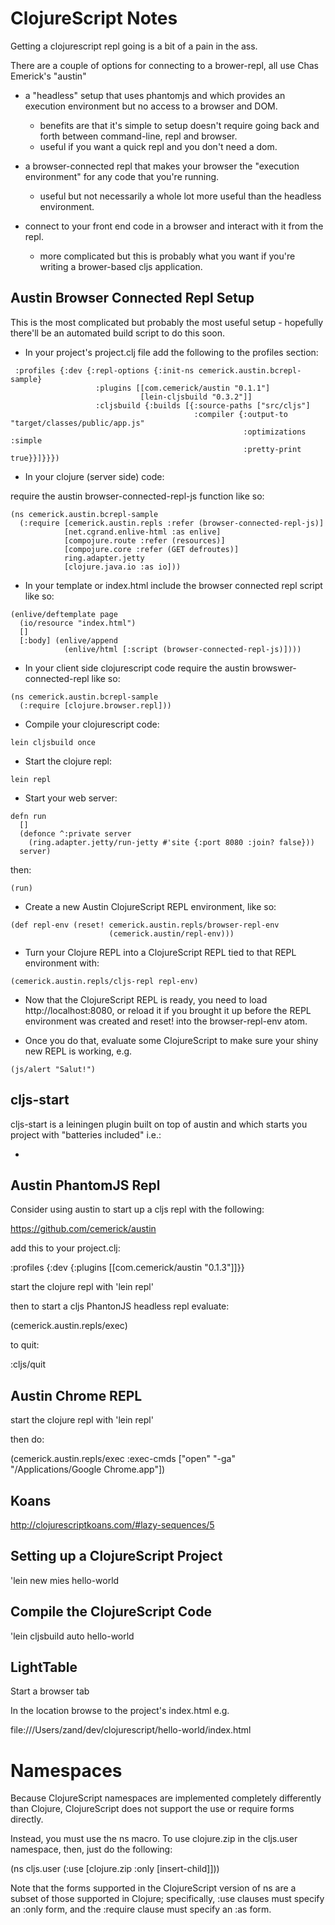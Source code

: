 # ClojureScript Notes

Getting a clojurescript repl going is a bit of a pain in the ass.

There are a couple of options for connecting to a brower-repl, all use Chas Emerick's "austin"

* a "headless" setup that uses phantomjs and which provides an execution environment but no access to a browser and DOM.
  - benefits are that it's simple to setup doesn't require going back and forth between command-line, repl and browser.
  - useful if you want a quick repl and you don't need a dom.

* a browser-connected repl that makes your browser the "execution environment" for any code that you're running.
  - useful but not necessarily a whole lot more useful than the headless environment.

* connect to your front end code in a browser and interact with it from the repl.
  - more complicated but this is probably what you want if you're writing a brower-based cljs application.

## Austin Browser Connected Repl Setup

This is the most complicated but probably the most useful setup - hopefully there'll be an automated build script to do this soon.

* In your project's project.clj file add the following to the profiles section:

```
 :profiles {:dev {:repl-options {:init-ns cemerick.austin.bcrepl-sample}
                   :plugins [[com.cemerick/austin "0.1.1"]
                             [lein-cljsbuild "0.3.2"]]
                   :cljsbuild {:builds [{:source-paths ["src/cljs"]
                                         :compiler {:output-to "target/classes/public/app.js"
                                                    :optimizations :simple
                                                    :pretty-print true}}]}}})
```


* In your clojure (server side) code:

require the austin browser-connected-repl-js function like so:

```
(ns cemerick.austin.bcrepl-sample
  (:require [cemerick.austin.repls :refer (browser-connected-repl-js)]
            [net.cgrand.enlive-html :as enlive]
            [compojure.route :refer (resources)]
            [compojure.core :refer (GET defroutes)]
            ring.adapter.jetty
            [clojure.java.io :as io]))
```

* In your template or index.html include the browser connected repl script like so:

```
(enlive/deftemplate page
  (io/resource "index.html")
  []
  [:body] (enlive/append
            (enlive/html [:script (browser-connected-repl-js)])))
```

* In your client side clojurescript code require the austin browswer-connected-repl like so:

```
(ns cemerick.austin.bcrepl-sample
  (:require [clojure.browser.repl]))
```

* Compile your clojurescript code:

```
lein cljsbuild once
```

* Start the clojure repl:

```
lein repl
```

* Start your web server:

```
defn run
  []
  (defonce ^:private server
    (ring.adapter.jetty/run-jetty #'site {:port 8080 :join? false}))
  server)

```
then:

```
(run)
```

* Create a new Austin ClojureScript REPL environment, like so:

```
(def repl-env (reset! cemerick.austin.repls/browser-repl-env
                      (cemerick.austin/repl-env)))
```

* Turn your Clojure REPL into a ClojureScript REPL tied to that REPL environment with:

```
(cemerick.austin.repls/cljs-repl repl-env)
```

* Now that the ClojureScript REPL is ready, you need to load http://localhost:8080, or reload it if you brought it up before the REPL environment was created and reset! into the browser-repl-env atom.


* Once you do that, evaluate some ClojureScript to make sure your shiny new REPL is working, e.g.

```
(js/alert "Salut!")
```

## cljs-start

cljs-start is a leiningen plugin built on top of austin and which starts you project with "batteries included" i.e.:

*


## Austin PhantomJS Repl

Consider using austin to start up a cljs repl with the following:

https://github.com/cemerick/austin

add this to your project.clj:

:profiles {:dev {:plugins [[com.cemerick/austin "0.1.3"]]}}

start the clojure repl with 'lein repl'

then to start a cljs PhantonJS headless repl evaluate:

(cemerick.austin.repls/exec)

to quit:

:cljs/quit

## Austin Chrome REPL

start the clojure repl with 'lein repl'

then do:

(cemerick.austin.repls/exec
         :exec-cmds ["open" "-ga" "/Applications/Google Chrome.app"])


## Koans

http://clojurescriptkoans.com/#lazy-sequences/5

## Setting up a ClojureScript Project

'lein new mies hello-world

## Compile the ClojureScript Code

'lein cljsbuild auto hello-world

## LightTable

Start a browser tab

In the location browse to the project's index.html e.g.

file:///Users/zand/dev/clojurescript/hello-world/index.html

##


# Namespaces

Because ClojureScript namespaces are implemented completely differently
than Clojure, ClojureScript does not support the use or require forms
directly.

Instead, you must use the ns macro. To use clojure.zip in the cljs.user namespace,
then, just do the following:

(ns cljs.user (:use [clojure.zip :only [insert-child]]))

Note that the forms supported in the ClojureScript version of ns are a
subset of those supported in Clojure; specifically, :use clauses must
specify an :only form, and the :require clause must specify an :as form.
